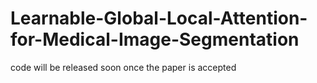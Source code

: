 # Learnable-Global-Local-Attention-for-Medical-Image-Segmentation
code will be released soon once the paper is accepted
